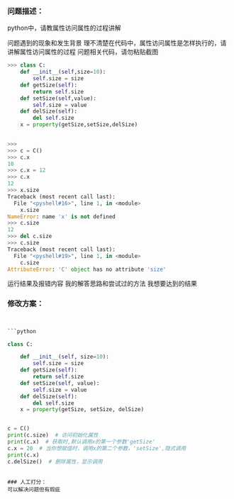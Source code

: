 ### 问题描述：
<p>python中，请教属性访问属性的过程讲解</p>
问题遇到的现象和发生背景
理不清楚在代码中，属性访问属性是怎样执行的，请讲解属性访问属性的过程
问题相关代码，请勿粘贴截图

```python
>>> class C:
    def __init__(self,size=10):
        self.size = size
    def getSize(self):
        return self.size
    def setSize(self,value):
        self.size = value
    def delSize(self):
        del self.size
    x = property(getSize,setSize,delSize)

    
>>> 
>>> c = C()
>>> c.x
10
>>> c.x = 12
>>> c.x
12
>>> x.size
Traceback (most recent call last):
  File "<pyshell#16>", line 1, in <module>
    x.size
NameError: name 'x' is not defined
>>> c.size
12
>>> del c.size
>>> c.size
Traceback (most recent call last):
  File "<pyshell#19>", line 1, in <module>
    c.size
AttributeError: 'C' object has no attribute 'size'


```
运行结果及报错内容
我的解答思路和尝试过的方法
我想要达到的结果 
### 修改方案：


```python


```python

class C:

    def __init__(self, size=10):
        self.size = size
    def getSize(self):
        return self.size
    def setSize(self, value):
        self.size = value
    def delSize(self):
        del self.size
    x = property(getSize, setSize, delSize)


c = C()
print(c.size)  # 访问初始化属性
print(c.x)  # 获取时,默认调用x的第一个参数'getSize'
c.x = 20  # 当你想赋值时，调用x的第二个参数，'setSize',隐式调用
print(c.x)
c.delSize()  # 删除属性，显示调用

```
```

### 人工打分：
可以解决问题但有瑕疵